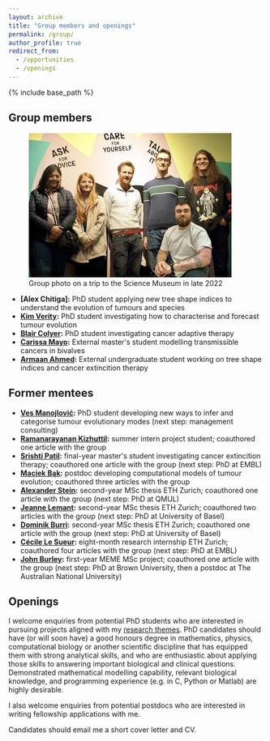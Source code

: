 ```yaml
---
layout: archive
title: "Group members and openings"
permalink: /group/
author_profile: true
redirect_from:
  - /opportunities
  - /openings
---
```


{% include base_path %}

## Group members

<figure>
  <a href="/images/GroupPhotoWithBlairSmall.jpg">
  <img src="/images/GroupPhotoWithBlairSmall.jpg" alt = "Group photo" />
    </a>
  <figcaption>Group photo on a trip to the Science Museum in late 2022</figcaption>
</figure>

* **[Alex Chitiga]:** PhD student applying new tree shape indices to understand the evolution of tumours and species
* **[Kim Verity](https://orcid.org/0009-0009-9084-9158):** PhD student investigating how to characterise and forecast tumour evolution
* **[Blair Colyer](https://www.researchgate.net/scientific-contributions/Blair-Colyer-2241509516):** PhD student investigating cancer adaptive therapy
* **[Carissa Mayo](https://www.linkedin.com/in/carissa-mayo):** External master's student modelling transmissible cancers in bivalves
* **[Armaan Ahmed](https://www.armaanahmed.me/):** External undergraduate student working on tree shape indices and cancer extincition therapy

## Former mentees

* **[Ves Manojlović](https://www.researchgate.net/scientific-contributions/Veselin-Manojlovic-2200251561):** PhD student developing new ways to infer and categorise tumour evolutionary modes (next step: management consulting)
* **[Ramanarayanan Kizhuttil](https://orcid.org/0009-0002-6824-4928):** summer intern project student; coauthored one article with the group
* **[Srishti Patil](https://orcid.org/0000-0001-8150-8831):** final-year master's student investigating cancer extincition therapy; coauthored one article with the group (next step: PhD at EMBL)
* **[Maciek Bąk](https://scholar.google.com/citations?user=i-aMGygAAAAJ):** postdoc developing computational models of tumour evolution; coauthored three articles with the group
* **[Alexander Stein](https://scholar.google.com/citations?user=ADDcwf0AAAAJ):** second-year MSc thesis ETH Zurich; coauthored one article with the group (next step: PhD at QMUL)
* **[Jeanne Lemant](https://www.researchgate.net/scientific-contributions/Jeanne-Lemant-2200242678):** second-year MSc thesis ETH Zurich; coauthored two articles with the group (next step: PhD at University of Basel)
* **[Dominik Burri](https://www.researchgate.net/scientific-contributions/Dominik-Burri-2195553285):** second-year MSc thesis ETH Zurich; coauthored one article with the group (next step: PhD at University of Basel)
* **[Cécile Le Sueur](https://scholar.google.com/citations?user=urov08MAAAAJ):** eight-month research internship ETH Zurich; coauthored four articles with the group (next step: PhD at EMBL)
* **[John Burley](https://scholar.google.com/citations?user=K-Fpn1YAAAAJ):** first-year MEME MSc project; coauthored one article with the group (next step: PhD at Brown University, then a postdoc at The Australian National University)

## Openings

I welcome enquiries from potential PhD students who are interested in pursuing projects aligned with my [research themes](research.md). PhD candidates should have (or will soon have) a good honours degree in mathematics, physics, computational biology or another scientific discipline that has equipped them with strong analytical skills, and who are enthusiastic about applying those skills to answering important biological and clinical questions. Demonstrated mathematical modelling capability, relevant biological knowledge, and programming experience (e.g. in C, Python or Matlab) are highly desirable.

I also welcome enquiries from potential postdocs who are interested in writing fellowship applications with me.

Candidates should email me a short cover letter and CV.
